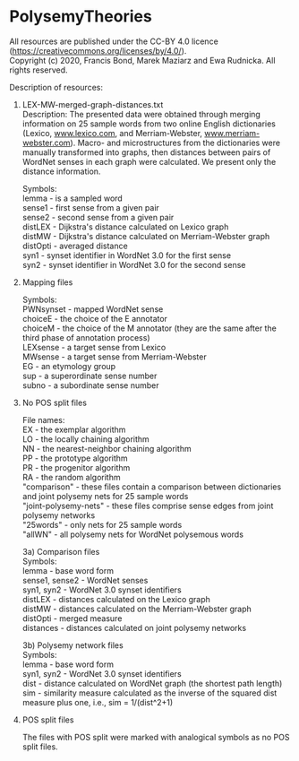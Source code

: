 # PolysemyTheories
All resources are published under the CC-BY 4.0 licence (https://creativecommons.org/licenses/by/4.0/).\
Copyright (c) 2020, Francis Bond, Marek Maziarz and Ewa Rudnicka. All rights reserved.

Description of resources:

1) LEX-MW-merged-graph-distances.txt\
Description: The presented data were obtained through merging information on 25 sample words from two online English dictionaries (Lexico, www.lexico.com, and Merriam-Webster, www.merriam-webster.com). Macro- and microstructures from the dictionaries were manually transformed into graphs, then distances between pairs of WordNet senses in each graph were calculated. We present only the distance information.

    Symbols:\
    lemma - is a sampled word\
    sense1 - first sense from a given pair\
    sense2 - second sense from a given pair\
    distLEX - Dijkstra's distance calculated on Lexico graph\
    distMW - Dijkstra's distance calculated on Merriam-Webster graph\
    distOpti - averaged distance\
    syn1 - synset identifier in WordNet 3.0 for the first sense\
    syn2 - synset identifier in WordNet 3.0 for the second sense


2) Mapping files

    Symbols:\
    PWNsynset - mapped WordNet sense\
    choiceE - the choice of the E annotator\
    choiceM - the choice of the M annotator (they are the same after the third phase of annotation process)\
    LEXsense - a target sense from Lexico\
    MWsense - a target sense from Merriam-Webster\
    EG - an etymology group\
    sup - a superordinate sense number\
    subno - a subordinate sense number

3) No POS split files

    File names:\
    EX - the exemplar algorithm\
    LO - the locally chaining algorithm\
    NN - the nearest-neighbor chaining algorithm\
    PP - the prototype algorithm\
    PR - the progenitor algorithm\
    RA - the random algorithm\
    "comparison" - these files contain a comparison between dictionaries and joint polysemy nets for 25 sample words\
    "joint-polysemy-nets" - these files comprise sense edges from joint polysemy networks\
    "25words" - only nets for 25 sample words\
    "allWN" - all polysemy nets for WordNet polysemous words
    
    3a) Comparison files\
    Symbols:\
    lemma - base word form\
    sense1, sense2 - WordNet senses\
    syn1, syn2 - WordNet 3.0 synset identifiers\
    distLEX - distances calculated on the Lexico graph\
    distMW - distances calculated on the Merriam-Webster graph\
    distOpti - merged measure\
    distances - distances calculated on joint polysemy networks


    3b) Polysemy network files\
    Symbols:\
    lemma - base word form\
    syn1, syn2 - WordNet 3.0 synset identifiers\
    dist - distance calculated on WordNet graph (the shortest path length)\
    sim - similarity measure calculated as the inverse of the squared dist measure plus one, i.e., sim = 1/(dist^2+1)


4) POS split files

    The files with POS split were marked with analogical symbols as no POS split files.





